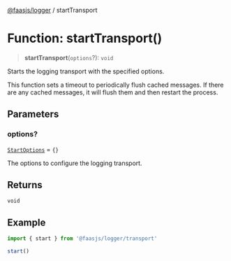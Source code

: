 [@faasjs/logger](../README.md) / startTransport

# Function: startTransport()

> **startTransport**(`options`?): `void`

Starts the logging transport with the specified options.

This function sets a timeout to periodically flush cached messages.
If there are any cached messages, it will flush them and then restart the process.

## Parameters

### options?

[`StartOptions`](../type-aliases/StartOptions.md) = `{}`

The options to configure the logging transport.

## Returns

`void`

## Example

```typescript
import { start } from '@faasjs/logger/transport'

start()
```
